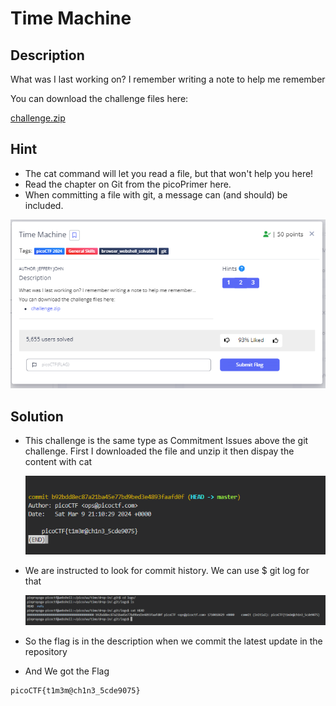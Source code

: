 # **Time Machine**
## **Description**
What was I last working on? I remember writing a note to help me remember

You can download the challenge files here:

[challenge.zip](https://artifacts.picoctf.net/c_titan/67/challenge.zip)
## **Hint**
- The cat command will let you read a file, but that won't help you here!
- Read the chapter on Git from the picoPrimer here.
- When committing a file with git, a message can (and should) be included.
  
![time](./images/time.PNG)
## **Solution**
- This challenge is the same type as Commitment Issues above the git challenge. First I downloaded the file and unzip it then dispay the content with cat

  ![time](./images/time1.PNG)
- We are instructed to look for commit history. We can use $ git log for that

  ![time](./images/time2.PNG)
- So the flag is in the description when we commit the latest update in the repository
- And We got the Flag
```
picoCTF{t1m3m@ch1n3_5cde9075}
```
